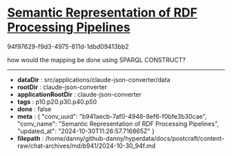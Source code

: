 # [Semantic Representation of RDF Processing Pipelines](https://claude.ai/chat/b941aecb-7af0-4948-8ef6-f0bfe3b30cae)

94f97629-f9d3-4975-811d-1dbd09413bb2

how would the mapping be done using SPARQL CONSTRUCT?

---

* **dataDir** : src/applications/claude-json-converter/data
* **rootDir** : claude-json-converter
* **applicationRootDir** : claude-json-converter
* **tags** : p10.p20.p30.p40.p50
* **done** : false
* **meta** : {
  "conv_uuid": "b941aecb-7af0-4948-8ef6-f0bfe3b30cae",
  "conv_name": "Semantic Representation of RDF Processing Pipelines",
  "updated_at": "2024-10-30T11:26:57.716865Z"
}
* **filepath** : /home/danny/github-danny/hyperdata/docs/postcraft/content-raw/chat-archives/md/b941/2024-10-30_94f.md